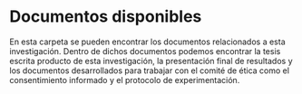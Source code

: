 # Documentos disponibles

En esta carpeta se pueden encontrar los documentos relacionados a esta investigación. Dentro de dichos documentos podemos encontrar la tesis escrita producto de esta investigación, la presentación final de resultados y los documentos desarrollados para trabajar con el comité de ética como el consentimiento informado y el protocolo de experimentación.
